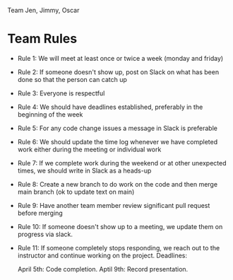 Team Jen, Jimmy, Oscar

# Team Rules
- Rule 1: We will meet at least once or twice a week (monday and friday)
- Rule 2: If someone doesn't show up, post on Slack on what has been done so that the person can catch up
- Rule 3: Everyone is respectful
- Rule 4: We should have deadlines established, preferably in the beginning of the week
- Rule 5: For any code change issues a message in Slack is preferable
- Rule 6: We should update the time log whenever we have completed work either during the meeting or individual work
- Rule 7: If we complete work during the weekend or at other unexpected times, we should write in Slack as a heads-up
- Rule 8: Create a new branch to do work on the code and then merge main branch (ok to update text on main)
- Rule 9: Have another team member review significant pull request before merging  
- Rule 10: If someone  doesn't show up to a meeting, we update them on progress via slack.
- Rule 11: If someone completely stops responding, we reach out to the instructor and continue working on the project. 
Deadlines:

    April 5th: Code completion.
    Aptil 9th: Record presentation.